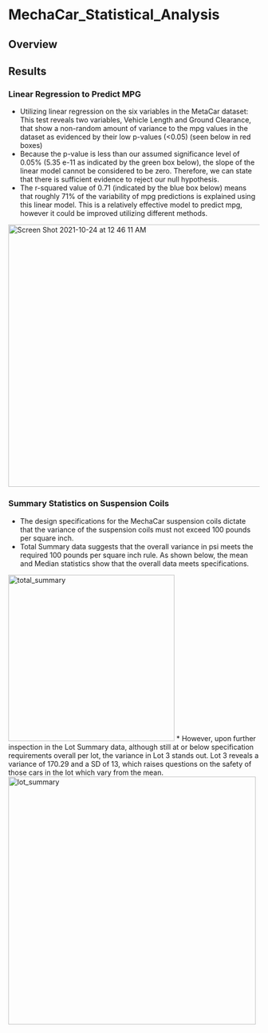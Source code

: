 # MechaCar_Statistical_Analysis
## Overview 
  
## Results
  ### Linear Regression to Predict MPG
  * Utilizing linear regression on the six variables in the MetaCar dataset: This test reveals two variables, Vehicle Length and Ground Clearance, that show a non-random amount of variance to the mpg values in the dataset as evidenced by their low p-values (<0.05) (seen below in red boxes)
  * Because the p-value is less than our assumed significance level of 0.05% (5.35 e-11 as indicated by the green box below), the slope of the linear model cannot be considered to be zero. Therefore, we can state that there is sufficient evidence to reject our null hypothesis.
  * The r-squared value of 0.71 (indicated by the blue box below) means that roughly 71% of the variability of mpg predictions is explained using this linear model. This is a relatively effective model to predict mpg, however it could be improved utilizing different methods.
<img width="525" alt="Screen Shot 2021-10-24 at 12 46 11 AM" src="https://user-images.githubusercontent.com/60943801/138583101-1619b0e5-a335-4ec1-afe9-c4bda19fd994.png">

  ### Summary Statistics on Suspension Coils
  * The design specifications for the MechaCar suspension coils dictate that the variance of the suspension coils must not exceed 100 pounds per square inch. 
  * Total Summary data suggests that the overall variance in psi meets the required 100 pounds per square inch rule. As shown below, the mean and Median statistics show that the overall data meets specifications. 
  <img width="333" alt="total_summary" src="https://user-images.githubusercontent.com/60943801/138583734-1c7887bc-37ac-4e40-9767-a27761bf79a9.png">
  * However, upon further inspection in the Lot Summary data, although still at or below specification requirements overall per lot, the variance in Lot 3 stands out. Lot 3 reveals a variance of 170.29 and a SD of 13, which raises questions on the safety of those cars in the lot which vary from the mean.
  <img width="496" alt="lot_summary" src="https://user-images.githubusercontent.com/60943801/138583748-778b0bdf-9868-46f0-a365-6dc844423f05.png">

